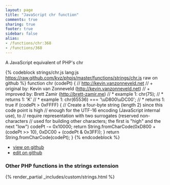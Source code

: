 ```yaml
---
layout: page
title: "JavaScript chr function"
comments: true
sharing: true
footer: true
sidebar: false
alias:
- /functions/chr:368
- /functions/368
---
```

<!-- Generated by Rakefile:build -->
A JavaScript equivalent of PHP's chr

{% codeblock strings/chr.js lang:js https://raw.github.com/kvz/phpjs/master/functions/strings/chr.js raw on github %}
function chr (codePt) {
    // http://kevin.vanzonneveld.net
    // +   original by: Kevin van Zonneveld (http://kevin.vanzonneveld.net)
    // +   improved by: Brett Zamir (http://brett-zamir.me)
    // *     example 1: chr(75);
    // *     returns 1: 'K'
    // *     example 1: chr(65536) === '\uD800\uDC00';
    // *     returns 1: true
    if (codePt > 0xFFFF) { // Create a four-byte string (length 2) since this code point is high
        //   enough for the UTF-16 encoding (JavaScript internal use), to
        //   require representation with two surrogates (reserved non-characters
        //   used for building other characters; the first is "high" and the next "low")
        codePt -= 0x10000;
        return String.fromCharCode(0xD800 + (codePt >> 10), 0xDC00 + (codePt & 0x3FF));
    }
    return String.fromCharCode(codePt);
}
{% endcodeblock %}

 - [view on github](https://github.com/kvz/phpjs/blob/master/functions/strings/chr.js)
 - [edit on github](https://github.com/kvz/phpjs/edit/master/functions/strings/chr.js)

### Other PHP functions in the strings extension
{% render_partial _includes/custom/strings.html %}
